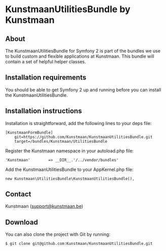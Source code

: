 KunstmaanUtilitiesBundle by Kunstmaan
=================================

About
-----
The KunstmaanUtilitiesBundle for Symfony 2 is part of the bundles we use to build custom and flexible applications at Kunstmaan.
This bundle will contain a set of helpful helper classes.

Installation requirements
-------------------------
You should be able to get Symfony 2 up and running before you can install the KunstmaanUtilitiesBundle.

Installation instructions
-------------------------
Installation is straightforward, add the following lines to your deps file:

```
[KunstmaanFormBundle]
    git=https://github.com/Kunstmaan/KunstmaanUtilitiesBundle.git
    target=/bundles/Kunstmaan/UtilitiesBundle
```

Register the Kunstmaan namespace in your autoload.php file:

```
'Kunstmaan'        => __DIR__.'/../vendor/bundles'
```

Add the KunstmaanUtilitiesBundle to your AppKernel.php file:

```
new Kunstmaan\UtilitiesBundle\KunstmaanUtilitiesBundle(),
```

Contact
-------
Kunstmaan (support@kunstmaan.be)

Download
--------
You can also clone the project with Git by running:

```
$ git clone git@github.com:Kunstmaan/KunstmaanUtilitiesBundle.git
```
